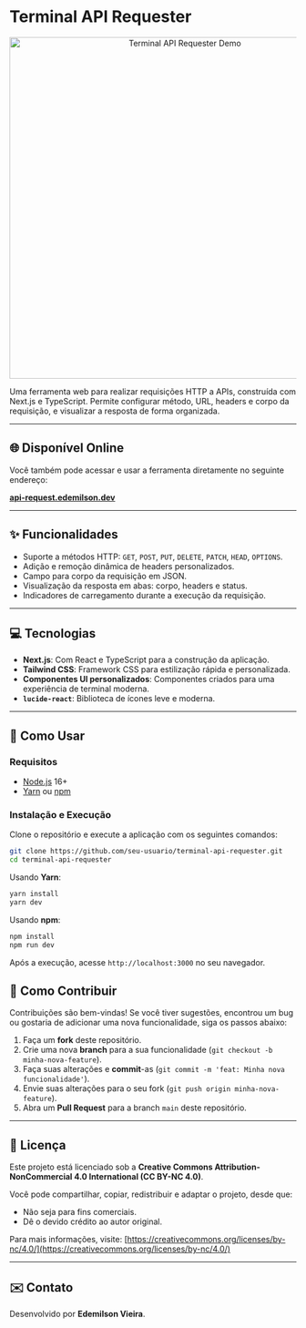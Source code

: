 
# Terminal API Requester

<p align="center">
  <img src="https://i.imgur.com/gbDN6sR.png" alt="Terminal API Requester Demo" width="600">
</p>

Uma ferramenta web para realizar requisições HTTP a APIs, construída com Next.js e TypeScript. Permite configurar método, URL, headers e corpo da requisição, e visualizar a resposta de forma organizada.

---

##  🌐 Disponível Online

Você também pode acessar e usar a ferramenta diretamente no seguinte endereço:

**[api-request.edemilson.dev](https://api-request.edemilson.dev)**

---

## ✨ Funcionalidades

- Suporte a métodos HTTP: `GET`, `POST`, `PUT`, `DELETE`, `PATCH`, `HEAD`, `OPTIONS`.
- Adição e remoção dinâmica de headers personalizados.
- Campo para corpo da requisição em JSON.
- Visualização da resposta em abas: corpo, headers e status.
- Indicadores de carregamento durante a execução da requisição.

---

## 💻 Tecnologias

- **Next.js**: Com React e TypeScript para a construção da aplicação.
- **Tailwind CSS**: Framework CSS para estilização rápida e personalizada.
- **Componentes UI personalizados**: Componentes criados para uma experiência de terminal moderna.
- **`lucide-react`**: Biblioteca de ícones leve e moderna.

---

## 🚀 Como Usar

### Requisitos

- [Node.js](https://nodejs.org/en/) 16+
- [Yarn](https://yarnpkg.com/) ou [npm](https://www.npmjs.com/)

### Instalação e Execução

Clone o repositório e execute a aplicação com os seguintes comandos:

```bash
git clone https://github.com/seu-usuario/terminal-api-requester.git
cd terminal-api-requester
````

Usando **Yarn**:

```bash
yarn install
yarn dev
```

Usando **npm**:

```bash
npm install
npm run dev
```

Após a execução, acesse `http://localhost:3000` no seu navegador.


## 🤝 Como Contribuir

Contribuições são bem-vindas\! Se você tiver sugestões, encontrou um bug ou gostaria de adicionar uma nova funcionalidade, siga os passos abaixo:

1.  Faça um **fork** deste repositório.
2.  Crie uma nova **branch** para a sua funcionalidade (`git checkout -b minha-nova-feature`).
3.  Faça suas alterações e **commit**-as (`git commit -m 'feat: Minha nova funcionalidade'`).
4.  Envie suas alterações para o seu fork (`git push origin minha-nova-feature`).
5.  Abra um **Pull Request** para a branch `main` deste repositório.

-----

## 📄 Licença

Este projeto está licenciado sob a **Creative Commons Attribution-NonCommercial 4.0 International (CC BY-NC 4.0)**.

Você pode compartilhar, copiar, redistribuir e adaptar o projeto, desde que:

  - Não seja para fins comerciais.
  - Dê o devido crédito ao autor original.

Para mais informações, visite: [https://creativecommons.org/licenses/by-nc/4.0/](https://creativecommons.org/licenses/by-nc/4.0/)

-----

## ✉️ Contato

Desenvolvido por **Edemilson Vieira**.
